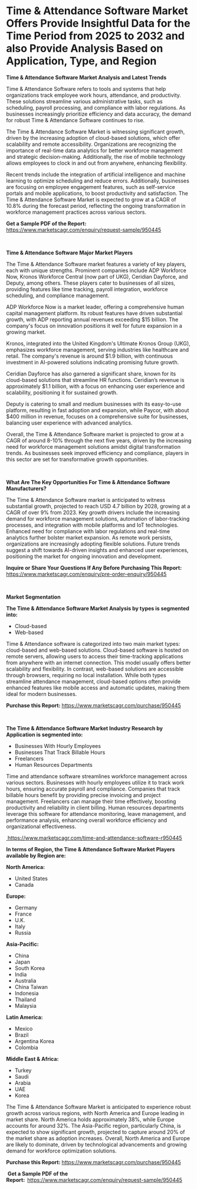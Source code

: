 <p><h1>Time & Attendance Software Market Offers Provide Insightful Data for the Time Period from 2025 to 2032 and also Provide Analysis Based on Application, Type, and Region</h1></p><p><strong>Time & Attendance Software Market Analysis and Latest Trends</strong></p>
<p><p>Time & Attendance Software refers to tools and systems that help organizations track employee work hours, attendance, and productivity. These solutions streamline various administrative tasks, such as scheduling, payroll processing, and compliance with labor regulations. As businesses increasingly prioritize efficiency and data accuracy, the demand for robust Time & Attendance Software continues to rise.</p><p>The Time & Attendance Software Market is witnessing significant growth, driven by the increasing adoption of cloud-based solutions, which offer scalability and remote accessibility. Organizations are recognizing the importance of real-time data analytics for better workforce management and strategic decision-making. Additionally, the rise of mobile technology allows employees to clock in and out from anywhere, enhancing flexibility.</p><p>Recent trends include the integration of artificial intelligence and machine learning to optimize scheduling and reduce errors. Additionally, businesses are focusing on employee engagement features, such as self-service portals and mobile applications, to boost productivity and satisfaction. The Time & Attendance Software Market is expected to grow at a CAGR of 10.8% during the forecast period, reflecting the ongoing transformation in workforce management practices across various sectors.</p></p>
<p><strong>Get a Sample PDF of the Report:&nbsp;</strong> <a href="https://www.marketscagr.com/enquiry/request-sample/950445?utm_campaign=3044&utm_medium=2&utm_source=Github&utm_content=ia&utm_term=17042025&utm_id=time-attendance-software">https://www.marketscagr.com/enquiry/request-sample/950445</a></p>
<p>&nbsp;</p>
<p><strong>Time & Attendance Software Major Market Players</strong></p>
<p><p>The Time & Attendance Software market features a variety of key players, each with unique strengths. Prominent companies include ADP Workforce Now, Kronos Workforce Central (now part of UKG), Ceridian Dayforce, and Deputy, among others. These players cater to businesses of all sizes, providing features like time tracking, payroll integration, workforce scheduling, and compliance management.</p><p>ADP Workforce Now is a market leader, offering a comprehensive human capital management platform. Its robust features have driven substantial growth, with ADP reporting annual revenues exceeding $15 billion. The company's focus on innovation positions it well for future expansion in a growing market.</p><p>Kronos, integrated into the United Kingdom's Ultimate Kronos Group (UKG), emphasizes workforce management, serving industries like healthcare and retail. The company's revenue is around $1.9 billion, with continuous investment in AI-powered solutions indicating promising future growth.</p><p>Ceridian Dayforce has also garnered a significant share, known for its cloud-based solutions that streamline HR functions. Ceridian’s revenue is approximately $1.1 billion, with a focus on enhancing user experience and scalability, positioning it for sustained growth.</p><p>Deputy is catering to small and medium businesses with its easy-to-use platform, resulting in fast adoption and expansion, while Paycor, with about $400 million in revenue, focuses on a comprehensive suite for businesses, balancing user experience with advanced analytics.</p><p>Overall, the Time & Attendance Software market is projected to grow at a CAGR of around 8-10% through the next five years, driven by the increasing need for workforce management solutions amidst digital transformation trends. As businesses seek improved efficiency and compliance, players in this sector are set for transformative growth opportunities.</p></p>
<p>&nbsp;</p>
<p><strong>What Are The Key Opportunities For Time & Attendance Software Manufacturers?</strong></p>
<p><p>The Time & Attendance Software market is anticipated to witness substantial growth, projected to reach USD 4.7 billion by 2028, growing at a CAGR of over 9% from 2023. Key growth drivers include the increasing demand for workforce management solutions, automation of labor-tracking processes, and integration with mobile platforms and IoT technologies. Enhanced need for compliance with labor regulations and real-time analytics further bolster market expansion. As remote work persists, organizations are increasingly adopting flexible solutions. Future trends suggest a shift towards AI-driven insights and enhanced user experiences, positioning the market for ongoing innovation and development.</p></p>
<p><strong>Inquire or Share Your Questions If Any Before Purchasing This Report:</strong> <a href="https://www.marketscagr.com/enquiry/pre-order-enquiry/950445?utm_campaign=3044&utm_medium=2&utm_source=Github&utm_content=ia&utm_term=17042025&utm_id=time-attendance-software">https://www.marketscagr.com/enquiry/pre-order-enquiry/950445</a></p>
<p>&nbsp;</p>
<p><strong>Market Segmentation</strong></p>
<p><strong>The Time & Attendance Software Market Analysis by types is segmented into:</strong></p>
<p><ul><li>Cloud-based</li><li>Web-based</li></ul></p>
<p><p>Time & Attendance software is categorized into two main market types: cloud-based and web-based solutions. Cloud-based software is hosted on remote servers, allowing users to access their time-tracking applications from anywhere with an internet connection. This model usually offers better scalability and flexibility. In contrast, web-based solutions are accessible through browsers, requiring no local installation. While both types streamline attendance management, cloud-based options often provide enhanced features like mobile access and automatic updates, making them ideal for modern businesses.</p></p>
<p><strong>Purchase this Report:&nbsp;</strong><a href="https://www.marketscagr.com/purchase/950445?utm_campaign=3044&utm_medium=2&utm_source=Github&utm_content=ia&utm_term=17042025&utm_id=time-attendance-software">https://www.marketscagr.com/purchase/950445</a></p>
<p>&nbsp;</p>
<p><strong>The Time & Attendance Software Market Industry Research by Application is segmented into:</strong></p>
<p><ul><li>Businesses With Hourly Employees</li><li>Businesses That Track Billable Hours</li><li>Freelancers</li><li>Human Resources Departments</li></ul></p>
<p><p>Time and attendance software streamlines workforce management across various sectors. Businesses with hourly employees utilize it to track work hours, ensuring accurate payroll and compliance. Companies that track billable hours benefit by providing precise invoicing and project management. Freelancers can manage their time effectively, boosting productivity and reliability in client billing. Human resources departments leverage this software for attendance monitoring, leave management, and performance analysis, enhancing overall workforce efficiency and organizational effectiveness.</p></p>
<p><a href="https://www.marketscagr.com/time-and-attendance-software-r950445?utm_campaign=3044&utm_medium=2&utm_source=Github&utm_content=ia&utm_term=17042025&utm_id=time-attendance-software">&nbsp;https://www.marketscagr.com/time-and-attendance-software-r950445</a></p>
<p><strong>In terms of Region, the Time & Attendance Software Market Players available by Region are:</strong></p>
<p>
    <p> <strong> North America: </strong>
        <ul>
            <li>United States</li>
            <li>Canada</li>
        </ul>
        </p> 
    <p> <strong> Europe: </strong>
        <ul>
            <li>Germany</li>
            <li>France</li>
            <li>U.K.</li>
            <li>Italy</li>
            <li>Russia</li>
        </ul>
        </p> 
    <p> <strong> Asia-Pacific: </strong>
        <ul>
            <li>China</li>
            <li>Japan</li>
            <li>South Korea</li>
            <li>India</li>
            <li>Australia</li>
            <li>China Taiwan</li>
            <li>Indonesia</li>
            <li>Thailand</li>
            <li>Malaysia</li>
        </ul>
        </p> 
    <p> <strong> Latin America: </strong>
        <ul>
            <li>Mexico</li>
            <li>Brazil</li>
            <li>Argentina Korea</li>
            <li>Colombia</li>
        </ul>
        </p> 
    <p> <strong> Middle East & Africa: </strong>
        <ul>
            <li>Turkey</li>
            <li>Saudi</li>
            <li>Arabia</li>
            <li>UAE</li>
            <li>Korea</li>
        </ul>
    </p>
    </p>
<p><p>The Time & Attendance Software Market is anticipated to experience robust growth across various regions, with North America and Europe leading in market share. North America holds approximately 38%, while Europe accounts for around 32%. The Asia-Pacific region, particularly China, is expected to show significant growth, projected to capture around 20% of the market share as adoption increases. Overall, North America and Europe are likely to dominate, driven by technological advancements and growing demand for workforce optimization solutions.</p></p>
<p><strong>Purchase this Report: </strong><a href="https://www.marketscagr.com/purchase/950445?utm_campaign=3044&utm_medium=2&utm_source=Github&utm_content=ia&utm_term=17042025&utm_id=time-attendance-software">https://www.marketscagr.com/purchase/950445</a></p>
<p>&nbsp;<strong>Get a Sample PDF of the Report:&nbsp;&nbsp;</strong><a href="https://www.marketscagr.com/enquiry/request-sample/950445?utm_campaign=3044&utm_medium=2&utm_source=Github&utm_content=ia&utm_term=17042025&utm_id=time-attendance-software">https://www.marketscagr.com/enquiry/request-sample/950445</a></p>
<p><strong></strong></p>
<p><p></p><p></p><p></p></p>